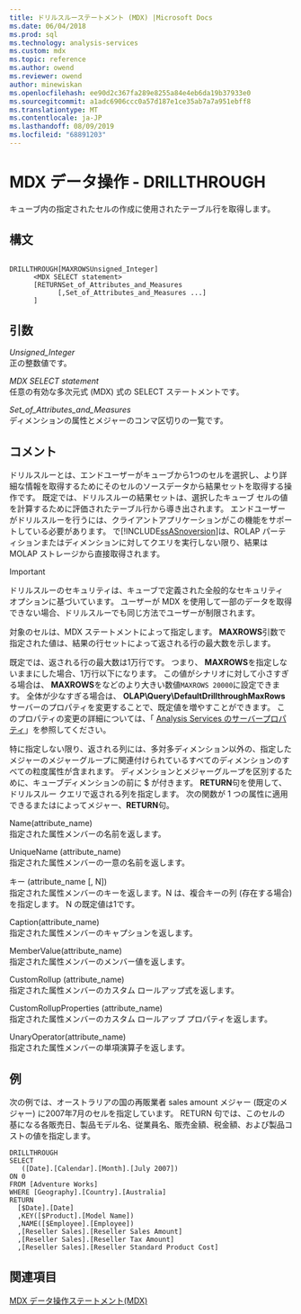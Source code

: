 ```yaml
---
title: ドリルスルーステートメント (MDX) |Microsoft Docs
ms.date: 06/04/2018
ms.prod: sql
ms.technology: analysis-services
ms.custom: mdx
ms.topic: reference
ms.author: owend
ms.reviewer: owend
author: minewiskan
ms.openlocfilehash: ee90d2c367fa289e8255a84e4eb6da19b37933e0
ms.sourcegitcommit: a1adc6906ccc0a57d187e1ce35ab7a7a951ebff8
ms.translationtype: MT
ms.contentlocale: ja-JP
ms.lasthandoff: 08/09/2019
ms.locfileid: "68891203"
---
```

# <a name="mdx-data-manipulation---drillthrough"></a>MDX データ操作 - DRILLTHROUGH


  キューブ内の指定されたセルの作成に使用されたテーブル行を取得します。  
  
## <a name="syntax"></a>構文  
  
```  
  
DRILLTHROUGH[MAXROWSUnsigned_Integer]   
      <MDX SELECT statement>   
      [RETURNSet_of_Attributes_and_Measures   
            [,Set_of_Attributes_and_Measures ...]  
      ]  
```  
  
## <a name="arguments"></a>引数  
 *Unsigned_Integer*  
 正の整数値です。  
  
 *MDX SELECT statement*  
 任意の有効な多次元式 (MDX) 式の SELECT ステートメントです。  
  
 *Set_of_Attributes_and_Measures*  
 ディメンションの属性とメジャーのコンマ区切りの一覧です。  
  
## <a name="remarks"></a>コメント  
 ドリルスルーとは、エンドユーザーがキューブから1つのセルを選択し、より詳細な情報を取得するためにそのセルのソースデータから結果セットを取得する操作です。 既定では、ドリルスルーの結果セットは、選択したキューブ セルの値を計算するために評価されたテーブル行から導き出されます。 エンドユーザーがドリルスルーを行うには、クライアントアプリケーションがこの機能をサポートしている必要があります。 で[!INCLUDE[ssASnoversion](../includes/ssasnoversion-md.md)]は、ROLAP パーティションまたはディメンションに対してクエリを実行しない限り、結果は MOLAP ストレージから直接取得されます。  
  
> [!IMPORTANT]  
>  ドリルスルーのセキュリティは、キューブで定義された全般的なセキュリティ オプションに基づいています。 ユーザーが MDX を使用して一部のデータを取得できない場合、ドリルスルーでも同じ方法でユーザーが制限されます。  
  
 対象のセルは、MDX ステートメントによって指定します。 **MAXROWS**引数で指定された値は、結果の行セットによって返される行の最大数を示します。  
  
 既定では、返される行の最大数は1万行です。 つまり、 **MAXROWS**を指定しないままにした場合、1万行以下になります。 この値がシナリオに対して小さすぎる場合は、 **MAXROWS**をなどのより大きい数値`MAXROWS 20000`に設定できます。 全体が少なすぎる場合は、 **OLAP\Query\DefaultDrillthroughMaxRows**サーバーのプロパティを変更することで、既定値を増やすことができます。 このプロパティの変更の詳細については、「 [Analysis Services のサーバープロパティ](https://docs.microsoft.com/analysis-services/server-properties/server-properties-in-analysis-services)」を参照してください。  
  
 特に指定しない限り、返される列には、多対多ディメンション以外の、指定したメジャーのメジャーグループに関連付けられているすべてのディメンションのすべての粒度属性が含まれます。 ディメンションとメジャーグループを区別するために、キューブディメンションの前に $ が付きます。 **RETURN**句を使用して、ドリルスルー クエリで返される列を指定します。 次の関数が 1 つの属性に適用できるまたはによってメジャー、**RETURN**句。  
  
 Name(attribute_name)  
 指定された属性メンバーの名前を返します。  
  
 UniqueName (attribute_name)  
 指定された属性メンバーの一意の名前を返します。  
  
 キー (attribute_name [, N])  
 指定された属性メンバーのキーを返します。N は、複合キーの列 (存在する場合) を指定します。 N の既定値は1です。  
  
 Caption(attribute_name)  
 指定された属性メンバーのキャプションを返します。  
  
 MemberValue(attribute_name)  
 指定された属性メンバーのメンバー値を返します。  
  
 CustomRollup (attribute_name)  
 指定された属性メンバーのカスタム ロールアップ式を返します。  
  
 CustomRollupProperties (attribute_name)  
 指定された属性メンバーのカスタム ロールアップ プロパティを返します。  
  
 UnaryOperator(attribute_name)  
 指定された属性メンバーの単項演算子を返します。  
  
## <a name="example"></a>例  
 次の例では、オーストラリアの国の再販業者 sales amount メジャー (既定のメジャー) に2007年7月のセルを指定しています。 RETURN 句では、このセルの基になる各販売日、製品モデル名、従業員名、販売金額、税金額、および製品コストの値を指定します。  
  
```  
DRILLTHROUGH  
SELECT  
   ([Date].[Calendar].[Month].[July 2007])  
ON 0   
FROM [Adventure Works]  
WHERE [Geography].[Country].[Australia]  
RETURN   
  [$Date].[Date]  
  ,KEY([$Product].[Model Name])  
  ,NAME([$Employee].[Employee])  
  ,[Reseller Sales].[Reseller Sales Amount]  
  ,[Reseller Sales].[Reseller Tax Amount]  
  ,[Reseller Sales].[Reseller Standard Product Cost]  
```  
  
## <a name="see-also"></a>関連項目  
 [MDX データ操作ステートメント&#40;MDX&#41;](../mdx/mdx-data-manipulation-statements-mdx.md)  
  
  
